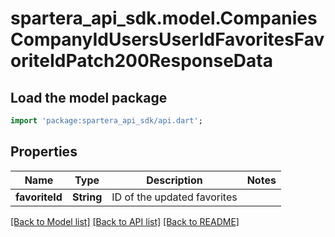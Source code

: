 # spartera_api_sdk.model.CompaniesCompanyIdUsersUserIdFavoritesFavoriteIdPatch200ResponseData

## Load the model package
```dart
import 'package:spartera_api_sdk/api.dart';
```

## Properties
Name | Type | Description | Notes
------------ | ------------- | ------------- | -------------
**favoriteId** | **String** | ID of the updated favorites | 

[[Back to Model list]](../README.md#documentation-for-models) [[Back to API list]](../README.md#documentation-for-api-endpoints) [[Back to README]](../README.md)


